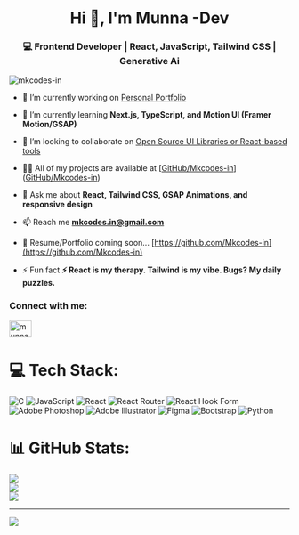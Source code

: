 <h1 align="center">Hi 👋, I'm Munna -Dev</h1>
<h3 align="center">💻 Frontend Developer | React, JavaScript, Tailwind CSS | Generative Ai</h3>

<p align="left"> <img src="https://komarev.com/ghpvc/?username=mkcodes-in&label=Profile%20views&color=0e75b6&style=flat" alt="mkcodes-in" /> </p>

- 🔭 I’m currently working on [Personal Portfolio](https://github.com/Mkcodes-in/landing-page)

- 🌱 I’m currently learning **Next.js, TypeScript, and Motion UI (Framer Motion/GSAP)**

- 👯 I’m looking to collaborate on [Open Source UI Libraries or React-based tools](https://github.com/Mkcodes-in)

- 👨‍💻 All of my projects are available at [[GitHub/Mkcodes-in](https://github.com/Mkcodes-in)]([GitHub/Mkcodes-in](https://github.com/Mkcodes-in))

- 💬 Ask me about **React, Tailwind CSS, GSAP Animations, and responsive design**

- 📫 Reach me **mkcodes.in@gmail.com**

- 💼 Resume/Portfolio coming soon... [https://github.com/Mkcodes-in](https://github.com/Mkcodes-in)

- ⚡ Fun fact **⚡ React is my therapy. Tailwind is my vibe. Bugs? My daily puzzles.**

<h3 align="left">Connect with me:</h3>
<p align="left">
<a href="https://linkedin.com/in/munna -dev" target="blank"><img align="center" src="https://raw.githubusercontent.com/rahuldkjain/github-profile-readme-generator/master/src/images/icons/Social/linked-in-alt.svg" alt="munna -dev" height="30" width="40" /></a>
</p>

# 💻 Tech Stack:
![C](https://img.shields.io/badge/c-%2300599C.svg?style=for-the-badge&logo=c&logoColor=white) ![JavaScript](https://img.shields.io/badge/javascript-%23323330.svg?style=for-the-badge&logo=javascript&logoColor=%23F7DF1E) ![React](https://img.shields.io/badge/react-%2320232a.svg?style=for-the-badge&logo=react&logoColor=%2361DAFB) ![React Router](https://img.shields.io/badge/React_Router-CA4245?style=for-the-badge&logo=react-router&logoColor=white) ![React Hook Form](https://img.shields.io/badge/React%20Hook%20Form-%23EC5990.svg?style=for-the-badge&logo=reacthookform&logoColor=white) ![Adobe Photoshop](https://img.shields.io/badge/adobe%20photoshop-%2331A8FF.svg?style=for-the-badge&logo=adobe%20photoshop&logoColor=white) ![Adobe Illustrator](https://img.shields.io/badge/adobe%20illustrator-%23FF9A00.svg?style=for-the-badge&logo=adobe%20illustrator&logoColor=white) ![Figma](https://img.shields.io/badge/figma-%23F24E1E.svg?style=for-the-badge&logo=figma&logoColor=white) ![Bootstrap](https://img.shields.io/badge/bootstrap-%238511FA.svg?style=for-the-badge&logo=bootstrap&logoColor=white) ![Python](https://img.shields.io/badge/python-3670A0?style=for-the-badge&logo=python&logoColor=ffdd54)
# 📊 GitHub Stats:
![](https://github-readme-stats.vercel.app/api?username=munna&theme=dark&hide_border=false&include_all_commits=false&count_private=false)<br/>
![](https://nirzak-streak-stats.vercel.app/?user=munna&theme=dark&hide_border=false)<br/>
![](https://github-readme-stats.vercel.app/api/top-langs/?username=munna&theme=dark&hide_border=false&include_all_commits=false&count_private=false&layout=compact)

---
[![](https://visitcount.itsvg.in/api?id=munna&icon=0&color=0)](https://visitcount.itsvg.in)

<!-- Proudly created with GPRM ( https://gprm.itsvg.in ) -->
